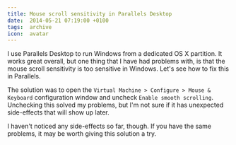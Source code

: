 ```yaml
---
title: Mouse scroll sensitivity in Parallels Desktop
date:  2014-05-21 07:19:00 +0100
tags:  archive
icon:  avatar
---
```


I use Parallels Desktop to run Windows from a dedicated OS X partition. It works
great overall, but one thing that I have had problems with, is that the mouse scroll
sensitivity is too sensitive in Windows. Let's see how to fix this in Parallels.

The solution was to open the `Virtual Machine > Configure > Mouse & Keyboard`
configuration window and uncheck `Enable smooth scrolling`. Unchecking this 
solved my problems, but I'm not sure if it has unexpected side-effects that will
show up later.

I haven't noticed any side-effects so far, though. If you have the same problems,
it may be worth giving this solution a try. 
